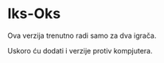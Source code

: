 # Iks-Oks

Ova verzija trenutno radi samo za dva igrača.

Uskoro ću dodati i verzije protiv kompjutera.
